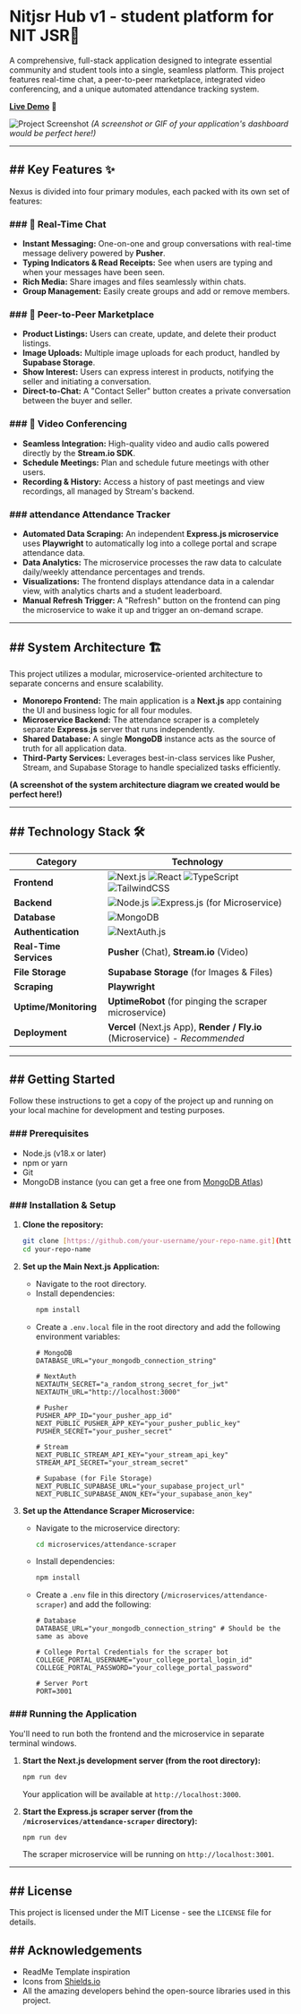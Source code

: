 # Nitjsr Hub v1 - student platform for NIT JSR🚀

A comprehensive, full-stack application designed to integrate essential community and student tools into a single, seamless platform. This project features real-time chat, a peer-to-peer marketplace, integrated video conferencing, and a unique automated attendance tracking system.

**[Live Demo](https://nit-jsr-hub-v1.vercel.app)** 🔗

![Project Screenshot](<img width="1865" height="932" alt="image" src="https://github.com/user-attachments/assets/e5b1325c-7ec4-4ea6-9579-2754bf88303b" />
)
*(A screenshot or GIF of your application's dashboard would be perfect here!)*

---

## ## Key Features ✨

Nexus is divided into four primary modules, each packed with its own set of features:

### ### 💬 Real-Time Chat
-   **Instant Messaging:** One-on-one and group conversations with real-time message delivery powered by **Pusher**.
-   **Typing Indicators & Read Receipts:** See when users are typing and when your messages have been seen.
-   **Rich Media:** Share images and files seamlessly within chats.
-   **Group Management:** Easily create groups and add or remove members.

### ### 🛒 Peer-to-Peer Marketplace
-   **Product Listings:** Users can create, update, and delete their product listings.
-   **Image Uploads:** Multiple image uploads for each product, handled by **Supabase Storage**.
-   **Show Interest:** Users can express interest in products, notifying the seller and initiating a conversation.
-   **Direct-to-Chat:** A "Contact Seller" button creates a private conversation between the buyer and seller.

### ### 🎥 Video Conferencing
-   **Seamless Integration:** High-quality video and audio calls powered directly by the **Stream.io SDK**.
-   **Schedule Meetings:** Plan and schedule future meetings with other users.
-   **Recording & History:** Access a history of past meetings and view recordings, all managed by Stream's backend.

### ###  attendance Attendance Tracker
-   **Automated Data Scraping:** An independent **Express.js microservice** uses **Playwright** to automatically log into a college portal and scrape attendance data.
-   **Data Analytics:** The microservice processes the raw data to calculate daily/weekly attendance percentages and trends.
-   **Visualizations:** The frontend displays attendance data in a calendar view, with analytics charts and a student leaderboard.
-   **Manual Refresh Trigger:** A "Refresh" button on the frontend can ping the microservice to wake it up and trigger an on-demand scrape.

---

## ## System Architecture 🏗️

This project utilizes a modular, microservice-oriented architecture to separate concerns and ensure scalability.

-   **Monorepo Frontend:** The main application is a **Next.js** app containing the UI and business logic for all four modules.
-   **Microservice Backend:** The attendance scraper is a completely separate **Express.js** server that runs independently.
-   **Shared Database:** A single **MongoDB** instance acts as the source of truth for all application data.
-   **Third-Party Services:** Leverages best-in-class services like Pusher, Stream, and Supabase Storage to handle specialized tasks efficiently.

**(A screenshot of the system architecture diagram we created would be perfect here!)**

---

## ## Technology Stack 🛠️

| Category              | Technology                                                                          |
| --------------------- | ----------------------------------------------------------------------------------- |
| **Frontend** | ![Next.js](https://img.shields.io/badge/next.js-000000?style=for-the-badge&logo=nextdotjs&logoColor=white) ![React](https://img.shields.io/badge/React-20232A?style=for-the-badge&logo=react&logoColor=61DAFB) ![TypeScript](https://img.shields.io/badge/typescript-%23007ACC.svg?style=for-the-badge&logo=typescript&logoColor=white) ![TailwindCSS](https://img.shields.io/badge/tailwindcss-%2338B2AC.svg?style=for-the-badge&logo=tailwind-css&logoColor=white) |
| **Backend** | ![Node.js](https://img.shields.io/badge/node.js-6DA55F?style=for-the-badge&logo=node.js&logoColor=white) ![Express.js](https://img.shields.io/badge/express.js-%23404d59.svg?style=for-the-badge&logo=express&logoColor=%2361DAFB) (for Microservice) |
| **Database** | ![MongoDB](https://img.shields.io/badge/MongoDB-%234ea94b.svg?style=for-the-badge&logo=mongodb&logoColor=white) |
| **Authentication** | ![NextAuth.js](https://img.shields.io/badge/NextAuth.js-000?style=for-the-badge&logo=next-auth&logoColor=white) |
| **Real-Time Services**| **Pusher** (Chat), **Stream.io** (Video)                                           |
| **File Storage** | **Supabase Storage** (for Images & Files)                                         |
| **Scraping** | **Playwright** |
| **Uptime/Monitoring** | **UptimeRobot** (for pinging the scraper microservice)                              |
| **Deployment** | **Vercel** (Next.js App), **Render / Fly.io** (Microservice) - *Recommended* |

---

## ## Getting Started

Follow these instructions to get a copy of the project up and running on your local machine for development and testing purposes.

### ### Prerequisites

-   Node.js (v18.x or later)
-   npm or yarn
-   Git
-   MongoDB instance (you can get a free one from [MongoDB Atlas](https://www.mongodb.com/cloud/atlas))

### ### Installation & Setup

1.  **Clone the repository:**
    ```sh
    git clone [https://github.com/your-username/your-repo-name.git](https://github.com/your-username/your-repo-name.git)
    cd your-repo-name
    ```

2.  **Set up the Main Next.js Application:**
    -   Navigate to the root directory.
    -   Install dependencies:
        ```sh
        npm install
        ```
    -   Create a `.env.local` file in the root directory and add the following environment variables:
        ```env
        # MongoDB
        DATABASE_URL="your_mongodb_connection_string"

        # NextAuth
        NEXTAUTH_SECRET="a_random_strong_secret_for_jwt"
        NEXTAUTH_URL="http://localhost:3000"

        # Pusher
        PUSHER_APP_ID="your_pusher_app_id"
        NEXT_PUBLIC_PUSHER_APP_KEY="your_pusher_public_key"
        PUSHER_SECRET="your_pusher_secret"

        # Stream
        NEXT_PUBLIC_STREAM_API_KEY="your_stream_api_key"
        STREAM_API_SECRET="your_stream_secret"

        # Supabase (for File Storage)
        NEXT_PUBLIC_SUPABASE_URL="your_supabase_project_url"
        NEXT_PUBLIC_SUPABASE_ANON_KEY="your_supabase_anon_key"
        ```

3.  **Set up the Attendance Scraper Microservice:**
    -   Navigate to the microservice directory:
        ```sh
        cd microservices/attendance-scraper
        ```
    -   Install dependencies:
        ```sh
        npm install
        ```
    -   Create a `.env` file in this directory (`/microservices/attendance-scraper`) and add the following:
        ```env
        # Database
        DATABASE_URL="your_mongodb_connection_string" # Should be the same as above

        # College Portal Credentials for the scraper bot
        COLLEGE_PORTAL_USERNAME="your_college_portal_login_id"
        COLLEGE_PORTAL_PASSWORD="your_college_portal_password"

        # Server Port
        PORT=3001
        ```

### ### Running the Application

You'll need to run both the frontend and the microservice in separate terminal windows.

1.  **Start the Next.js development server (from the root directory):**
    ```sh
    npm run dev
    ```
    Your application will be available at `http://localhost:3000`.

2.  **Start the Express.js scraper server (from the `/microservices/attendance-scraper` directory):**
    ```sh
    npm run dev
    ```
    The scraper microservice will be running on `http://localhost:3001`.

---

## ## License

This project is licensed under the MIT License - see the `LICENSE` file for details.

## ## Acknowledgements

-   ReadMe Template inspiration
-   Icons from [Shields.io](https://shields.io/)
-   All the amazing developers behind the open-source libraries used in this project.
